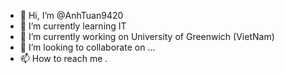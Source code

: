 - 👋 Hi, I’m @AnhTuan9420
- 👀 I’m currently learning IT
- 🌱 I’m currently working on University of Greenwich (VietNam)
- 💞️ I’m looking to collaborate on ...
- 📫 How to reach me .

<!---
AnhTuan9420/AnhTuan9420 is a ✨ special ✨ repository because its `README.md` (this file) appears on your GitHub profile.
You can click the Preview link to take a look at your changes.
--->

